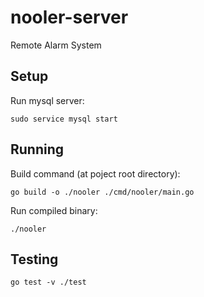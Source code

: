 # nooler-server
Remote Alarm System

## Setup
Run mysql server:
```
sudo service mysql start
```

## Running 
Build command (at poject root directory):
```
go build -o ./nooler ./cmd/nooler/main.go
```
Run compiled binary:
```
./nooler
```

## Testing
```
go test -v ./test
```